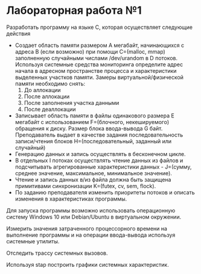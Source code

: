 # Лабораторная работа №1

Разработать программу на языке С, которая осуществляет следующие действия

- Создает область памяти размером A мегабайт, начинающихся с адреса B (если возможно) при помощи C=(malloc, mmap) заполненную случайными числами /dev/urandom в D потоков. Используя системные средства мониторинга определите адрес начала в адресном пространстве процесса и характеристики выделенных участков памяти. Замеры виртуальной/физической памяти необходимо снять:
    1. До аллокации
    2. После аллокации
    3. После заполнения участка данными
    4. После деаллокации
- Записывает область памяти в файлы одинакового размера E мегабайт с использованием F=(блочного, некешируемого) обращения к диску. Размер блока ввода-вывода G байт. Преподаватель выдает в качестве задания последовательность записи/чтения блоков H=(последовательный, заданный  или случайный)
- Генерацию данных и запись осуществлять в бесконечном цикле.
- В отдельных I потоках осуществлять чтение данных из файлов и подсчитывать агрегированные характеристики данных - J=(сумму, среднее значение, максимальное, минимальное значение).
- Чтение и запись данных в/из файла должна быть защищена примитивами синхронизации K=(futex, cv, sem, flock).
- По заданию преподавателя изменить приоритеты потоков и описать изменения в характеристиках программы. 

Для запуска программы возможно использовать операционную систему Windows 10 или  Debian/Ubuntu в виртуальном окружении. 

Измерить значения затраченного процессорного времени на выполнение программы и на операции ввода-вывода используя системные утилиты.

Отследить трассу системных вызовов. 

Используя stap построить графики системных характеристик. 

 
